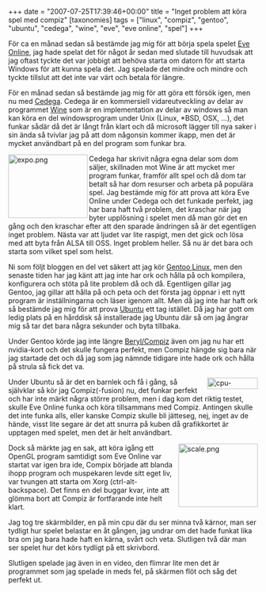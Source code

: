 +++
date = "2007-07-25T17:39:46+00:00"
title = "Inget problem att köra spel med compiz"
[taxonomies]
tags = ["linux", "compiz", "gentoo", "ubuntu", "cedega", "wine", "eve", "eve online", "spel"]
+++

För ca en månad sedan så bestämde jag mig för att börja spela spelet [Eve Online][1], jag hade spelat det för något år sedan med slutade till huvudsak att jag oftast tyckte det var jobbigt att behöva starta om datorn för att starta Windows för att kunna spela det. Jag spelade det mindre och mindre och tyckte tillslut att det inte var värt och betala för längre.

För en månad sedan så bestämde jag mig för att göra ett försök igen, men nu med [Cedega][2]. Cedega är en kommersiell vidareutveckling av delar av programmet [Wine][3] som är en implementation av delar av windows så man kan köra en del windowsprogram under Unix (Linux, *BSD, OSX, &#8230;), det funkar sådär då det är långt från klart och då microsoft lägger till nya saker i sin ända så tvivlar jag på att dom någonsin kommer ikapp, men det är mycket användbart på en del program som funkar bra.

[<img src="/images/2007/07/expo.thumbnail.png" title="expo.png" alt="expo.png" align="left" height="128" width="160" />][4]Cedega har skrivit några egna delar som dom säljer, skillnaden mot Wine är att mycket mer program funkar, framför allt spel och då dom tar betalt så har dom resurser och arbeta på populära spel. Jag bestämde mig för att prova att köra Eve Online under Cedega och det funkade perfekt, jag har bara haft två problem, det kraschar när jag byter upplösning i spelet men då man gör det en gång och den kraschar efter att den sparade ändringen så är det egentligen inget problem. Nästa var att ljudet var lite raspigt, men det gick och lösa med att byta från ALSA till OSS. Inget problem heller. Så nu är det bara och starta som vilket spel som helst.

Ni som följt bloggen en del vet säkert att jag kör [Gentoo Linux][5], men den senaste tiden har jag känt att jag inte har ork och hålla på och kompilera, konfigurera och stöta på lite problem då och då. Egentligen gillar jag Gentoo, jag gillar att hålla på och peta och det första jag öppnar i ett nytt program är inställningarna och läser igenom allt. Men då jag inte har haft ork så bestämde jag mig för att prova [Ubuntu][6] ett tag istället. Då jag har gott om ledig plats på en hårddisk så installerade jag Ubuntu där så om jag ångrar mig så tar det bara några sekunder och byta tillbaka.

Under Gentoo körde jag inte längre [Beryl/Compiz][7] även om jag nu har ett nvidia-kort och det skulle fungera perfekt, men Compiz hängde sig bara när jag startade det och då jag som jag nämnde tidigare inte hade ork och hålla på strula så fick det va.

<img src="/images/2007/07/cpu-graph.thumbnail.png" title="cpu-graph.png" alt="cpu-graph.png" align="right" height="23" width="102" />Under Ubuntu så är det en barnlek och få i gång, så självklar så kör jag Compiz(-fusion) nu, det funkar perfekt och har inte märkt några större problem, men i dag kom det riktig testet, skulle Eve Online funka och köra tillsammans med Compiz. Antingen skulle det inte funka alls, eller kanske Compiz skulle bli jätteseg, nej, inget av de hände, visst lite segare är det att snurra på kuben då grafikkortet är upptagen med spelet, men det är helt användbart.

[<img src="/images/2007/07/scale.thumbnail.png" title="scale.png" alt="scale.png" align="right" height="128" width="160" />][8]Dock så märkte jag en sak, att köra igång ett OpenGL program samtidigt som Eve Online var startat var igen bra ide, Compix började att blanda ihopp program och muspekaren levde sitt eget liv, var tvungen att starta om Xorg (ctrl-alt-backspace). Det finns en del buggar kvar, inte att glömma bort att Compiz är fortfarande inte helt klart.

Jag tog tre skärmbilder, en på min cpu där du ser minna två kärnor, man ser tydligt hur spelet belastar en åt gången, jag undrar om det hade funkat lika bra om jag bara hade haft en kärna, svårt och veta. Slutligen två där man ser spelet hur det körs tydligt på ett skrivbord.

Slutligen spelade jag även in en video, den flimrar lite men det är programmet som jag spelade in meds fel, på skärmen flöt och såg det perfekt ut.

  


<small></small>

 [1]: http://eve-online.com
 [2]: http://www.cedega.com/
 [3]: http://www.winehq.org/
 [4]: /images/2007/07/expo.png "Direct link to file"
 [5]: http://www.gentoo.org
 [6]: http://www.ubuntu.com
 [7]: https://nsg.cc/post/2006/beryl/
 [8]: /images/2007/07/scale.png "Direct link to file"
